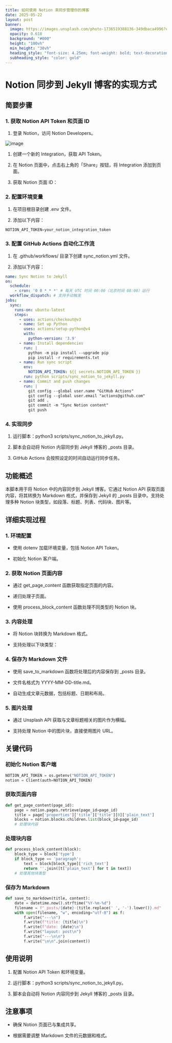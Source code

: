 ```yaml
---
title: 如何使用 Notion 来同步管理你的博客
date: 2025-05-22
layout: post
banner:
  image: https://images.unsplash.com/photo-1736519388136-349dbaca4996?crop=entropy&cs=tinysrgb&fit=max&fm=jpg&ixid=M3w2OTIwMzJ8MHwxfHJhbmRvbXx8fHx8fHx8fDE3NDc5MzEyNjB8&ixlib=rb-4.1.0&q=80&w=1080
  opacity: 0.618
  background: "#000"
  height: "100vh"
  min_height: "38vh"
  heading_style: "font-size: 4.25em; font-weight: bold; text-decoration: underline"
  subheading_style: "color: gold"
---
```


# Notion 同步到 Jekyll 博客的实现方式

## 简要步骤

### 1. 获取 Notion API Token 和页面 ID

1. 登录 Notion，访问 Notion Developers。

![image](https://prod-files-secure.s3.us-west-2.amazonaws.com/a7a0cc5a-89b9-4cda-8686-1fba0ca52f40/d19c1afe-dea5-4312-9333-786b0ba83054/image.png?X-Amz-Algorithm=AWS4-HMAC-SHA256&X-Amz-Content-Sha256=UNSIGNED-PAYLOAD&X-Amz-Credential=ASIAZI2LB466XOCHSRTI%2F20250522%2Fus-west-2%2Fs3%2Faws4_request&X-Amz-Date=20250522T162740Z&X-Amz-Expires=3600&X-Amz-Security-Token=IQoJb3JpZ2luX2VjEB8aCXVzLXdlc3QtMiJHMEUCIQDu%2B67J8ZMU6QwY8DvN%2B5I9CpQ0k92hL2Gwu4nxLohn%2BwIgF%2FfuXbgPWJlP63GsaICzSG0UjzZbtArH8rO%2BKsrFju4qiAQI2P%2F%2F%2F%2F%2F%2F%2F%2F%2F%2FARAAGgw2Mzc0MjMxODM4MDUiDNVtYPBcm9CBz4i%2BcCrcA0ZEpldKjIxqn2PbMROFqIz5cPpY3zOyu3vO0LMhCnOxGC1bgRbofk4ok%2F3Hvy%2BL91g%2BToH1bsv5rtD8uwiDFvenphA%2FscDUlBqatQ%2Bw%2BOHXyAzmy0ZzB1mNDeuUC7vQoiYETjpMrClePz9nt5CvAmdDBo8gsptQsb%2Fek03Kb%2F1zj6JGPdayTsj50QMrYOo6qGu2MdI%2FqifYk2whWsSORbRFLD37pumwO5RQWX%2FHHy%2FZFhWn58T2M%2F%2F6W4cwgN4VzMYeyIkmnsyCl9UBU2gDwvWHYHhGprmXNhRiIMiSUbUkFR7kE6RvcYD2tb1zKgFD5%2Bnm03RqOP1Li4dD7dxAB85m4SxA2qtRKNlHp7Vtb2uX0Ock7GAhD7ykl%2FMgqR%2BrX0C8Frc4z2bTDqSyLaS3HXGAOYG0NE4xsbcNCmg9gnATn7YEFe374%2BB3QUZsFgCgVYOkRzX1lKlKbRiZn%2FQL%2Bl4%2B2KSVvQDAF9AHXsOQRE%2FhTNtSnmox8YuqplcB%2BfGx7bQ7s1iCGSw493O3In%2F8QXnZXP5%2BkfArjgRFf37FsO3XQl4GMXww3RZjimZyCgw%2BFbWpSDz4oxLQT7kBHyW9cFSTkswxgZ9IJthYapoXe%2FLc%2BGcNfeyh9D2nfjkzMK77vMEGOqUBxVwUYvF3RxffpPR23jVVXP3uTW9ti8cEWW6LOsrph2IK2EBKrF6H3dGjtnyNF5imQdrpDg9VmgjFirpX4AlyHfUEMhpf4Gi5ui4efhQ5x3tyRDfkVxpIOt%2FlJ5pQwC4vrGNHhIhh5bOF2fnGQOQhFj6N9Q9nuDpwrVzOdcxiTW8FfHmibWnKS4BbwBx8iQJ04FFHALXLb%2BExNhZPDqnB%2Fpp3IhkB&X-Amz-Signature=c0863cbfdeb2e5c249b4393bdd4968c7d0a1baf6fc9dede82b5e68d2083b086e&X-Amz-SignedHeaders=host&x-id=GetObject)

1. 创建一个新的 Integration，获取 API Token。

1. 在 Notion 页面中，点击右上角的「Share」按钮，将 Integration 添加到页面。

1. 获取 Notion 页面 ID：


### 2. 配置环境变量

1. 在项目根目录创建 .env 文件。

1. 添加以下内容：

```javascript
NOTION_API_TOKEN=your_notion_integration_token
```

### 3. 配置 GitHub Actions 自动化工作流

1. 在 .github/workflows/ 目录下创建 sync_notion.yml 文件。

1. 添加以下内容：

```yaml
name: Sync Notion to Jekyll
on:
  schedule:
    - cron: '0 0 * * *' # 每天 UTC 时间 00:00（北京时间 08:00）运行
  workflow_dispatch: # 支持手动触发
jobs:
  sync:
    runs-on: ubuntu-latest
    steps:
      - uses: actions/checkout@v3
      - name: Set up Python
        uses: actions/setup-python@v4
        with:
          python-version: '3.9'
      - name: Install dependencies
        run: |
          python -m pip install --upgrade pip
          pip install -r requirements.txt
      - name: Run sync script
        env:
          NOTION_API_TOKEN: ${{ secrets.NOTION_API_TOKEN }}
        run: python scripts/sync_notion_to_jekyll.py
      - name: Commit and push changes
        run: |
          git config --global user.name "GitHub Actions"
          git config --global user.email "actions@github.com"
          git add .
          git commit -m "Sync Notion content"
          git push
```

### 4. 实现同步

1. 运行脚本：python3 scripts/sync_notion_to_jekyll.py。

1. 脚本会自动将 Notion 内容同步到 Jekyll 博客的 _posts 目录。

1. GitHub Actions 会按照设定的时间自动运行同步任务。

## 功能概述

本脚本用于将 Notion 中的内容同步到 Jekyll 博客。它通过 Notion API 获取页面内容，将其转换为 Markdown 格式，并保存到 Jekyll 的 _posts 目录中。支持处理多种 Notion 块类型，如段落、标题、列表、代码块、图片等。

## 详细实现过程

### 1. 环境配置

- 使用 dotenv 加载环境变量，包括 Notion API Token。

- 初始化 Notion 客户端。

### 2. 获取 Notion 页面内容

- 通过 get_page_content 函数获取指定页面的内容。

- 递归处理子页面。

- 使用 process_block_content 函数处理不同类型的 Notion 块。

### 3. 内容处理

- 将 Notion 块转换为 Markdown 格式。

- 支持处理以下块类型：


### 4. 保存为 Markdown 文件

- 使用 save_to_markdown 函数将处理后的内容保存到 _posts 目录。

- 文件名格式为 YYYY-MM-DD-title.md。

- 自动生成文章元数据，包括标题、日期和布局。

### 5. 图片处理

- 通过 Unsplash API 获取与文章标题相关的图片作为横幅。

- 支持处理 Notion 中的图片块，直接使用图片 URL。

## 关键代码

### 初始化 Notion 客户端

```python
NOTION_API_TOKEN = os.getenv("NOTION_API_TOKEN")
notion = Client(auth=NOTION_API_TOKEN)
```

### 获取页面内容

```python
def get_page_content(page_id):
    page = notion.pages.retrieve(page_id=page_id)
    title = page['properties']['title']['title'][0]['plain_text']
    blocks = notion.blocks.children.list(block_id=page_id)
    # 处理块内容
```

### 处理块内容

```python
def process_block_content(block):
    block_type = block['type']
    if block_type == 'paragraph':
        text = block[block_type]['rich_text']
        return ''.join([t['plain_text'] for t in text])
    # 处理其他块类型
```

### 保存为 Markdown

```python
def save_to_markdown(title, content):
    date = datetime.now().strftime("%Y-%m-%d")
    filename = f"_posts/{date}-{title.replace(' ', '-').lower()}.md"
    with open(filename, "w", encoding="utf-8") as f:
        f.write("---\n")
        f.write(f"title: {title}\n")
        f.write(f"date: {date}\n")
        f.write("layout: post\n")
        f.write("---\n\n")
        f.write("\n\n".join(content))
```

## 使用说明

1. 配置 Notion API Token 和环境变量。

1. 运行脚本：python3 scripts/sync_notion_to_jekyll.py。

1. 脚本会自动将 Notion 内容同步到 Jekyll 博客的 _posts 目录。

## 注意事项

- 确保 Notion 页面已与集成共享。

- 根据需要调整 Markdown 文件的元数据和格式。